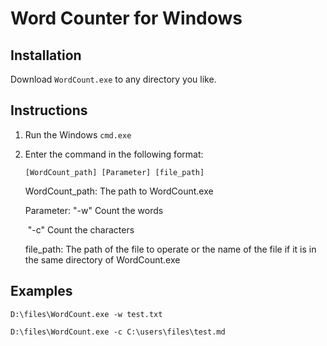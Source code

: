 # Word Counter for Windows

## Installation

Download `WordCount.exe` to any directory you like.

## Instructions

1. Run the Windows `cmd.exe`

2. Enter the command in the following format:

   ```
   [WordCount_path] [Parameter] [file_path]
   ```

   WordCount_path: The path to WordCount.exe

   Parameter: "-w" Count the words

   ​                     "-c" Count the characters

   file_path: The path of the file to operate or the name of the file if it is in the same directory of WordCount.exe

## Examples

```
D:\files\WordCount.exe -w test.txt
```

```
D:\files\WordCount.exe -c C:\users\files\test.md
```



